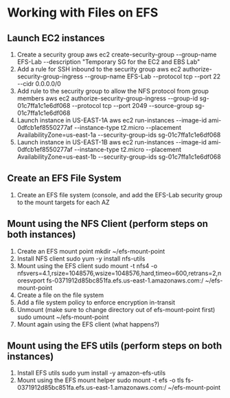 # Working with Files on EFS

## Launch EC2 instances
1. Create a security group
aws ec2 create-security-group --group-name EFS-Lab --description "Temporary SG for the EC2 and EBS Lab"
2. Add a rule for SSH inbound to the security group
aws ec2 authorize-security-group-ingress --group-name EFS-Lab --protocol tcp --port 22 --cidr 0.0.0.0/0
3. Add rule to the security group to allow the NFS protocol from group members
aws ec2 authorize-security-group-ingress --group-id sg-01c7ffa1c1e6df068 --protocol tcp --port 2049 --source-group sg-01c7ffa1c1e6df068
4. Launch instance in US-EAST-1A
aws ec2 run-instances --image-id ami-0dfcb1ef8550277af --instance-type t2.micro --placement AvailabilityZone=us-east-1a --security-group-ids sg-01c7ffa1c1e6df068
5. Launch instance in US-EAST-1B
aws ec2 run-instances --image-id ami-0dfcb1ef8550277af --instance-type t2.micro --placement AvailabilityZone=us-east-1b --security-group-ids sg-01c7ffa1c1e6df068

## Create an EFS File System
1. Create an EFS file system (console, and add the EFS-Lab security group to the mount targets for each AZ

## Mount using the NFS Client (perform steps on both instances)
1. Create an EFS mount point
mkdir ~/efs-mount-point
2. Install NFS client
sudo yum -y install nfs-utils
3. Mount using the EFS client
sudo mount -t nfs4 -o nfsvers=4.1,rsize=1048576,wsize=1048576,hard,timeo=600,retrans=2,noresvport fs-0371912d85bc851fa.efs.us-east-1.amazonaws.com:/ ~/efs-mount-point
4. Create a file on the file system
5. Add a file system policy to enforce encryption in-transit
6. Unmount (make sure to change directory out of efs-mount-point first)
sudo umount ~/efs-mount-point
4. Mount again using the EFS client (what happens?)

## Mount using the EFS utils (perform steps on both instances)
1. Install EFS utils
sudo yum install -y amazon-efs-utils
2. Mount using the EFS mount helper
sudo mount -t efs -o tls fs-0371912d85bc851fa.efs.us-east-1.amazonaws.com:/ ~/efs-mount-point
